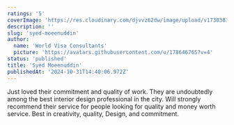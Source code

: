 ```yaml
---
ratings: '5'
coverImage: 'https://res.cloudinary.com/djvvz62dw/image/upload/v1730383705/greywall/reviews/syed_z7v2tr.png'
description: ''
slug: 'syed-moeenuddin'
author:
  name: 'World Visa Consultants'
  picture: 'https://avatars.githubusercontent.com/u/178646765?v=4'
status: 'published'
title: 'Syed Moeenuddin'
publishedAt: '2024-10-31T14:40:06.972Z'
---
```


Just loved their commitment and quality of work. They are undoubtedly among the best interior design professional in the city. Will strongly recommend their service for people looking for quality and money worth service. Best in creativity, quality, Design, and commitment.